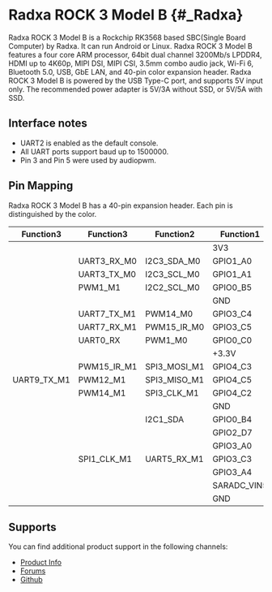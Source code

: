 Radxa ROCK 3 Model B {#_Radxa}
====================

Radxa ROCK 3 Model B is a Rockchip RK3568 based SBC(Single Board Computer) by Radxa. It can run Android or Linux. Radxa ROCK 3 Model B features a four core ARM processor, 64bit dual channel 3200Mb/s LPDDR4, HDMI up to 4K60p, MIPI DSI, MIPI CSI, 3.5mm combo audio jack, Wi-Fi 6, Bluetooth 5.0, USB, GbE LAN, and 40-pin color expansion header. Radxa ROCK 3 Model B is powered by the USB Type-C port, and supports 5V input only. The recommended power adapter is 5V/3A without SSD, or 5V/5A with SSD.

Interface notes
---------------

- UART2 is enabled as the default console.
- All UART ports support baud up to 1500000.
- Pin 3 and Pin 5 were used by audiopwm.

Pin Mapping
-----------

Radxa ROCK 3 Model B has a 40-pin expansion header. Each pin is distinguished by the color.

|    Function3|  Function3|    Function2| Function1|  PIN  |  PIN  | Function1|    Function2| Function3|   Function4|
|-------------|-----------|-------------|-----------|:------|------:|----------|-------------|----------|------------|
|             |           |             |        3V3|   1   |   2   |     +5.0V|             |          |            |
|             |UART3_RX_M0|  I2C3_SDA_M0|   GPIO1_A0|   3   |   4   |     +5.0V|             |          |            |
|             |UART3_TX_M0|  I2C3_SCL_M0|   GPIO1_A1|   5   |   6   |       GND|             |          |            |
|             |    PWM1_M1|  I2C2_SCL_M0|   GPIO0_B5|   7   |   8   |  GPIO0_D1|  UART2_TX_M0|          |            |
|             |           |             |        GND|   9   |   10  |  GPIO0_D0|  UART2_RX_M0|          |            |
|             |UART7_TX_M1|     PWM14_M0|   GPIO3_C4|   11  |   12  |  GPIO3_A3|             |          |            |
|             |UART7_RX_M1|  PWM15_IR_M0|   GPIO3_C5|   13  |   14  |       GND|             |          |            |
|             |   UART0_RX|      PWM1_M0|   GPIO0_C0|   15  |   16  |  GPIO0_B6|  I2C2_SDA_M0|   PWM2_M1|            |
|             |           |             |      +3.3V|   17  |   18  |  GPIO3_B2|  UART4_TX_M1|   PWM9_M0|            |
|             |PWM15_IR_M1| SPI3_MOSI_M1|   GPIO4_C3|   19  |   20  |       GND|             |          |            |
|  UART9_TX_M1|   PWM12_M1| SPI3_MISO_M1|   GPIO4_C5|   21  |   22  |  GPIO0_C1|      PWM2_M0|  UART0_TX|            |
|             |   PWM14_M1|  SPI3_CLK_M1|   GPIO4_C2|   23  |   24  |  GPIO4_C6|  SPI3_CS0_M1|  PWM13_M1| UART9_RX_M1|
|             |           |             |        GND|   25  |   26  |  GPIO4_D1|  SPI3_CS1_M1|          |            |
|             |           |     I2C1_SDA|   GPIO0_B4|   27  |   28  |  GPIO4_B3|     I2C1_SCL|          |            |
|             |           |             |   GPIO2_D7|   29  |   30  |       GND|             |          |            |
|             |           |             |   GPIO3_A0|   31  |   32  |  GPIO3_C2|  UART5_TX_M1|          |            |
|             |SPI1_CLK_M1|  UART5_RX_M1|   GPIO3_C3|   33  |   34  |       GND|             |          |            |
|             |           |             |   GPIO3_A4|   35  |   36  |  GPIO3_A2|             |          |            |
|             |           |             |SARADC_VIN5|   37  |   38  |  GPIO3_A6|             |          |            |
|             |           |             |        GND|   39  |   40  |  GPIO3_A5|             |          |            |

Supports
--------

You can find additional product support in the following channels:

- [Product Info](https://docs.radxa.com/en/rock3/rock3b)
- [Forums](https://forum.radxa.com/c/rock3)
- [Github](https://github.com/radxa)
